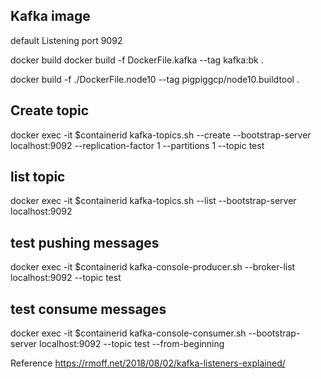 ## Kafka image

default Listening port 9092

docker build
docker build -f DockerFile.kafka --tag kafka:bk .

docker build  -f ./DockerFile.node10  --tag pigpiggcp/node10.buildtool .

## Create topic

docker exec -it \$containerid kafka-topics.sh --create --bootstrap-server localhost:9092 --replication-factor 1 --partitions 1 --topic test

## list topic

docker exec -it \$containerid kafka-topics.sh --list --bootstrap-server localhost:9092

## test pushing messages

docker exec -it \$containerid kafka-console-producer.sh --broker-list localhost:9092 --topic test

## test consume messages

docker exec -it \$containerid kafka-console-consumer.sh --bootstrap-server localhost:9092 --topic test --from-beginning

Reference
https://rmoff.net/2018/08/02/kafka-listeners-explained/
